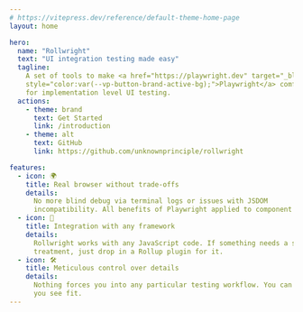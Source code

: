 ```yaml
---
# https://vitepress.dev/reference/default-theme-home-page
layout: home

hero:
  name: "Rollwright"
  text: "UI integration testing made easy"
  tagline:
    A set of tools to make <a href="https://playwright.dev" target="_blank"
    style="color:var(--vp-button-brand-active-bg);">Playwright</a> comfortable
    for implementation level UI testing.
  actions:
    - theme: brand
      text: Get Started
      link: /introduction
    - theme: alt
      text: GitHub
      link: https://github.com/unknownprinciple/rollwright

features:
  - icon: 🌍
    title: Real browser without trade-offs
    details:
      No more blind debug via terminal logs or issues with JSDOM
      incompatibility. All benefits of Playwright applied to component level.
  - icon: 🤖
    title: Integration with any framework
    details:
      Rollwright works with any JavaScript code. If something needs a special
      treatment, just drop in a Rollup plugin for it.
  - icon: 🛠️
    title: Meticulous control over details
    details:
      Nothing forces you into any particular testing workflow. You can build as
      you see fit.
---
```


